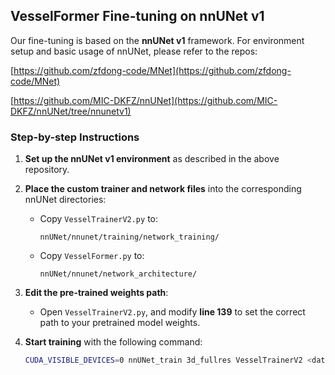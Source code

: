 ## VesselFormer Fine-tuning on nnUNet v1

Our fine-tuning is based on the **nnUNet v1** framework. For environment setup and basic usage of nnUNet, please refer to the repos: 

[https://github.com/zfdong-code/MNet](https://github.com/zfdong-code/MNet)

[https://github.com/MIC-DKFZ/nnUNet](https://github.com/MIC-DKFZ/nnUNet/tree/nnunetv1)

### Step-by-step Instructions

1. **Set up the nnUNet v1 environment** as described in the above repository.

2. **Place the custom trainer and network files** into the corresponding nnUNet directories:

   - Copy `VesselTrainerV2.py` to:
     ```
     nnUNet/nnunet/training/network_training/
     ```
   - Copy `VesselFormer.py` to:
     ```
     nnUNet/nnunet/network_architecture/
     ```

3. **Edit the pre-trained weights path**:

   - Open `VesselTrainerV2.py`, and modify **line 139** to set the correct path to your pretrained model weights.

4. **Start training** with the following command:

   ```bash
   CUDA_VISIBLE_DEVICES=0 nnUNet_train 3d_fullres VesselTrainerV2 <dataset_id> <fold_id>
